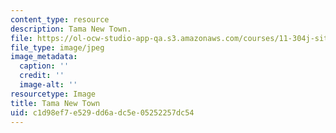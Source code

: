 ```yaml
---
content_type: resource
description: Tama New Town.
file: https://ol-ocw-studio-app-qa.s3.amazonaws.com/courses/11-304j-site-and-infrastructure-systems-planning-spring-2009/c1d98ef7e529dd6adc5e05252257dc54_chp_tama.jpg
file_type: image/jpeg
image_metadata:
  caption: ''
  credit: ''
  image-alt: ''
resourcetype: Image
title: Tama New Town
uid: c1d98ef7-e529-dd6a-dc5e-05252257dc54
---
```

